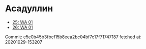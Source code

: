 # Асадуллин
- [25: WA 01](25.md)
- [26: WA 01](26.md)

Commit: e5e0b45b3fbcf15b8eea2bc04bf7c17f71747187
 fetched at: 20201029-153207
